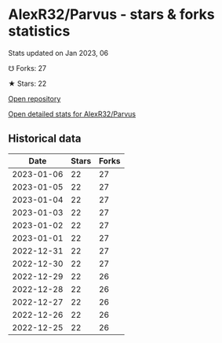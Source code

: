 # AlexR32/Parvus - stars & forks statistics

Stats updated on Jan 2023, 06

☋ Forks: 27

★ Stars: 22

[Open repository](https://github.com/AlexR32/Parvus)

[Open detailed stats for AlexR32/Parvus](https://reviewgithub.com/rep/AlexR32/Parvus)

## Historical data
| Date | Stars | Forks |
|------|-------|-------|
| 2023-01-06 | 22 | 27 | 
| 2023-01-05 | 22 | 27 | 
| 2023-01-04 | 22 | 27 | 
| 2023-01-03 | 22 | 27 | 
| 2023-01-02 | 22 | 27 | 
| 2023-01-01 | 22 | 27 | 
| 2022-12-31 | 22 | 27 | 
| 2022-12-30 | 22 | 27 | 
| 2022-12-29 | 22 | 26 | 
| 2022-12-28 | 22 | 26 | 
| 2022-12-27 | 22 | 26 | 
| 2022-12-26 | 22 | 26 | 
| 2022-12-25 | 22 | 26 | 

